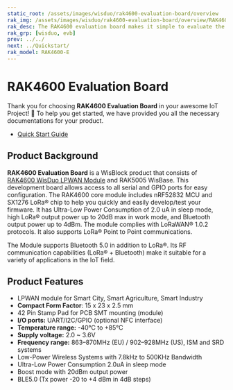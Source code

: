 ```yaml
---
static_root: /assets/images/wisduo/rak4600-evaluation-board/overview
rak_img: /assets/images/wisduo/rak4600-evaluation-board/overview/RAK4600_Evaluation_home.png
rak_desc: The RAK4600 evaluation board makes it simple to evaluate the RAK4600 stamp module. The base board allows to test WisBlock Sensor and WisBlock IO modules.
rak_grp: [wisduo, evb]
prev: ../../
next: ../Quickstart/
rak_model: RAK4600-E
---
```


# RAK4600 Evaluation Board
Thank you for choosing **RAK4600 Evaluation Board** in your awesome IoT Project! 🎉 To help you get started, we have provided you all the necessary documentations for your product.

* [Quick Start Guide](../Quickstart/)

## Product Background

**RAK4600 Evaluation Board** is a WisBlock product that consists of [RAK4600 WisDuo LPWAN Module](https://store.rakwireless.com/products/rak4600-lora-module) and RAK5005 WisBase. This development board allows access to all serial and GPIO ports for easy configuration. The RAK4600 core module includes nRF52832 MCU and SX1276 LoRa® chip to help you quickly and easily develop/test your firmware. It has
Ultra-Low Power Consumption of 2.0 uA in sleep mode, high LoRa® output power up to
20dB max in work mode, and Bluetooth output power up to 4dBm. The module complies with LoRaWAN® 1.0.2 protocols. It also supports LoRa® Point to Point
communications.

The Module supports Bluetooth 5.0 in addition to LoRa®. Its RF communication capabilities (LoRa® + Bluetooth) make it suitable for a variety of applications in the IoT field.

## Product Features

- LPWAN module for Smart City, Smart Agriculture, Smart Industry
- **Compact Form Factor**: 15 x 23 x 2.5 mm
- 42 Pin Stamp Pad for PCB SMT mounting (module)
- **I/O ports:** UART/I2C/GPIO (optional NFC interface)
- **Temperature range:** -40°C to +85°C
- **Supply voltage:** 2.0 ~ 3.6V
- **Frequency range:** 863–870MHz (EU) / 902–928MHz (US), ISM and SRD systems
- Low-Power Wireless Systems with 7.8kHz to 500KHz Bandwidth
- Ultra-Low Power Consumption 2.0uA in sleep mode
- Boost mode with 20dBm output power
- BLE5.0 (Tx power -20 to +4 dBm in 4dB steps)

